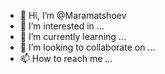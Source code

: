 - 👋 Hi, I’m @Maramatshoev
- 👀 I’m interested in ...
- 🌱 I’m currently learning ...
- 💞️ I’m looking to collaborate on ...
- 📫 How to reach me ...

<!---
Maramatshoev/Maramatshoev is a ✨ special ✨ repository because its `README.md` (this file) appears on your GitHub profile.
You can click the Preview link to take a look at your changes.
--->
